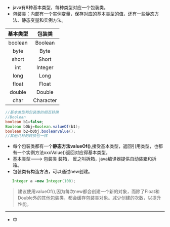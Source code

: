 
- java有8种基本类型，每种类型对应一个包装类。
- 包装类：内部有一个实例变量，保存对应的基本类型的值，还有一些静态方法、静态变量和实例方法。

|基本类型|包装类|
|:------:|:-------:|
|boolean|Boolean|
|byte|Byte|
|short|Short|
|int|Integer|
|long|Long|
|float|Float|
|double|Double|
|char|Character|

```java
//基本类型和包装类的相互转换
//Boolean
boolean b1=false;
Boolean bObj=Boolean.valueOf(b1);
boolean b2=bObj.booleanValue();
//其他几种的转换也一样
```
- 每个包装类都有一个**静态方法valueOf()**,接受基本类型，返回引用类型，也都有一个实例方法xxxValue()返回对应得基本类型。
- 基本类型---> 包装类   装箱， 反之叫拆箱，java编译器提供自动装箱和拆箱。
- 包装类有构造方法，可以通过new创建。
```java
   Integer a =new Integer(100);
```
> 建议使用valueOf(),因为每次new都会创建一个新的对象，而除了Float和Double外的其他包装类，都会缓存包装类对象。减少创建的次数，以提升性能。
---
- 中